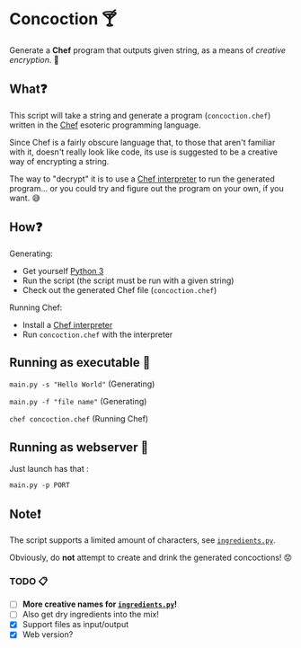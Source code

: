 # Concoction :cocktail:
Generate a **Chef** program that outputs given string, as a means of _creative encryption_. :egg:

## What:question:
This script will take a string and generate a program (`concoction.chef`) written in the [Chef](http://www.dangermouse.net/esoteric/chef.html) esoteric programming language.

Since Chef is a fairly obscure language that, to those that aren't familiar with it, doesn't really look like code, its use is suggested to be a creative way of encrypting a string.

The way to "decrypt" it is to use a [Chef interpreter](https://github.com/mpw96/perl-Acme-Chef) to run the generated program... or you could try and figure out the program on your own, if you want. :sweat_smile:

## How:question:
Generating:
* Get yourself [Python 3](https://www.python.org/downloads/)
* Run the script (the script must be run with a given string)
* Check out the generated Chef file (`concoction.chef`)

Running Chef:
* Install a [Chef interpreter](https://github.com/mpw96/perl-Acme-Chef)
* Run `concoction.chef` with the interpreter

## Running as executable :page_facing_up:
`main.py -s "Hello World"` (Generating)

`main.py -f "file name"` (Generating)

`chef concoction.chef` (Running Chef)

## Running as webserver :page_facing_up:

Just launch has that :

`main.py -p PORT` 

## Note:exclamation:
The script supports a limited amount of characters, see [`ingredients.py`](https://github.com/Maxzilla60/Concoction/blob/master/ingredients.py).

Obviously, do **not** attempt to create and drink the generated concoctions! :worried:

### TODO :clipboard:
- [ ] **More creative names for [`ingredients.py`](https://github.com/Maxzilla60/Concoction/blob/master/ingredients.py)!**
- [ ] Also get dry ingredients into the mix!
- [x] Support files as input/output
- [x] Web version?

